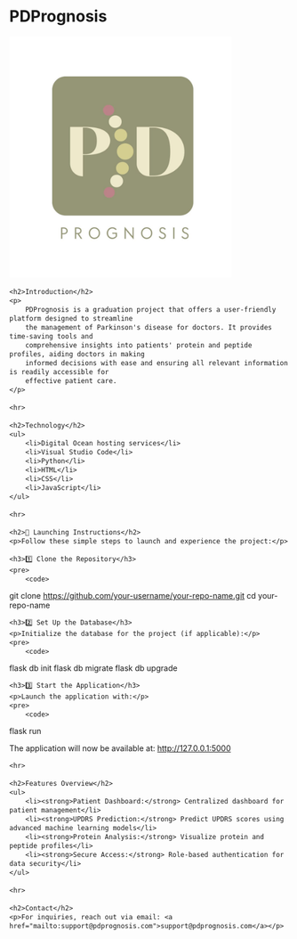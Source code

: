 <!DOCTYPE html>
<html lang="en">
<head>
    <meta charset="UTF-8">
    <meta name="viewport" content="width=device-width, initial-scale=1.0">
    <title>PDPrognosis - README</title>
</head>
<body>
    <h1>PDPrognosis</h1>
    <img src="./static/PD.jpeg" width="400" alt="PDPrognosis Logo">

    <h2>Introduction</h2>
    <p>
        PDPrognosis is a graduation project that offers a user-friendly platform designed to streamline 
        the management of Parkinson's disease for doctors. It provides time-saving tools and 
        comprehensive insights into patients' protein and peptide profiles, aiding doctors in making 
        informed decisions with ease and ensuring all relevant information is readily accessible for 
        effective patient care.
    </p>

    <hr>

    <h2>Technology</h2>
    <ul>
        <li>Digital Ocean hosting services</li>
        <li>Visual Studio Code</li>
        <li>Python</li>
        <li>HTML</li>
        <li>CSS</li>
        <li>JavaScript</li>
    </ul>

    <hr>

    <h2>🚀 Launching Instructions</h2>
    <p>Follow these simple steps to launch and experience the project:</p>

    <h3>1️⃣ Clone the Repository</h3>
    <pre>
        <code>
git clone https://github.com/your-username/your-repo-name.git
cd your-repo-name
        </code>
    </pre>

    <h3>2️⃣ Set Up the Database</h3>
    <p>Initialize the database for the project (if applicable):</p>
    <pre>
        <code>
flask db init
flask db migrate
flask db upgrade
        </code>
    </pre>

    <h3>3️⃣ Start the Application</h3>
    <p>Launch the application with:</p>
    <pre>
        <code>
flask run
        </code>
    </pre>
    <p>The application will now be available at: <a href="http://127.0.0.1:5000" target="_blank">http://127.0.0.1:5000</a></p>

    <hr>

    <h2>Features Overview</h2>
    <ul>
        <li><strong>Patient Dashboard:</strong> Centralized dashboard for patient management</li>
        <li><strong>UPDRS Prediction:</strong> Predict UPDRS scores using advanced machine learning models</li>
        <li><strong>Protein Analysis:</strong> Visualize protein and peptide profiles</li>
        <li><strong>Secure Access:</strong> Role-based authentication for data security</li>
    </ul>

    <hr>

    <h2>Contact</h2>
    <p>For inquiries, reach out via email: <a href="mailto:support@pdprognosis.com">support@pdprognosis.com</a></p>
</body>
</html>
